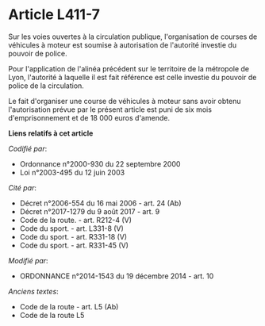 # Article L411-7

Sur les voies ouvertes à la circulation publique, l'organisation de courses de véhicules à moteur est soumise à autorisation
de l'autorité investie du pouvoir de police.

Pour l'application de l'alinéa précédent sur le territoire de la métropole de Lyon, l'autorité à laquelle il est fait
référence est celle investie du pouvoir de police de la circulation. 

Le fait d'organiser une course de véhicules à moteur sans avoir obtenu l'autorisation prévue par le présent article est puni
de six mois d'emprisonnement et de 18 000 euros d'amende.

**Liens relatifs à cet article**

_Codifié par_:

  - Ordonnance n°2000-930 du 22 septembre 2000
  - Loi n°2003-495 du 12 juin 2003

_Cité par_:

  - Décret n°2006-554 du 16 mai 2006 - art. 24 (Ab)
  - Décret n°2017-1279 du 9 août 2017 - art. 9
  - Code de la route. - art. R212-4 (V)
  - Code du sport. - art. L331-8 (V)
  - Code du sport. - art. R331-18 (V)
  - Code du sport. - art. R331-45 (V)

_Modifié par_:

  - ORDONNANCE n°2014-1543 du 19 décembre 2014 - art. 10

_Anciens textes_:

  - Code de la route - art. L5 (Ab)
  - Code de la route L5
